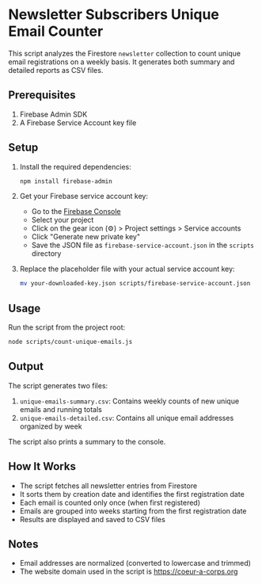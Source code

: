 # Newsletter Subscribers Unique Email Counter

This script analyzes the Firestore `newsletter` collection to count unique email registrations on a weekly basis. It generates both summary and detailed reports as CSV files.

## Prerequisites

1. Firebase Admin SDK
2. A Firebase Service Account key file

## Setup

1. Install the required dependencies:

   ```bash
   npm install firebase-admin
   ```

2. Get your Firebase service account key:

   - Go to the [Firebase Console](https://console.firebase.google.com/)
   - Select your project
   - Click on the gear icon (⚙️) > Project settings > Service accounts
   - Click "Generate new private key"
   - Save the JSON file as `firebase-service-account.json` in the `scripts` directory

3. Replace the placeholder file with your actual service account key:
   ```bash
   mv your-downloaded-key.json scripts/firebase-service-account.json
   ```

## Usage

Run the script from the project root:

```bash
node scripts/count-unique-emails.js
```

## Output

The script generates two files:

1. `unique-emails-summary.csv`: Contains weekly counts of new unique emails and running totals
2. `unique-emails-detailed.csv`: Contains all unique email addresses organized by week

The script also prints a summary to the console.

## How It Works

- The script fetches all newsletter entries from Firestore
- It sorts them by creation date and identifies the first registration date
- Each email is counted only once (when first registered)
- Emails are grouped into weeks starting from the first registration date
- Results are displayed and saved to CSV files

## Notes

- Email addresses are normalized (converted to lowercase and trimmed)
- The website domain used in the script is https://coeur-a-corps.org
